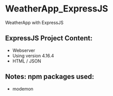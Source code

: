# WeatherApp_ExpressJS

WeatherApp with ExpressJS

## ExpressJS Project Content: <br>

- Webserver <br>
- Using version 4.16.4 <br>
- HTML / JSON <br>

## Notes: npm packages used: <br>

- modemon
